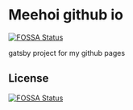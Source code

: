 # Meehoi github io
[![FOSSA Status](https://app.fossa.com/api/projects/git%2Bgithub.com%2Fbeam41%2Fbeam41.github.io.svg?type=shield)](https://app.fossa.com/projects/git%2Bgithub.com%2Fbeam41%2Fbeam41.github.io?ref=badge_shield)


gatsby project for my github pages


## License
[![FOSSA Status](https://app.fossa.com/api/projects/git%2Bgithub.com%2Fbeam41%2Fbeam41.github.io.svg?type=large)](https://app.fossa.com/projects/git%2Bgithub.com%2Fbeam41%2Fbeam41.github.io?ref=badge_large)